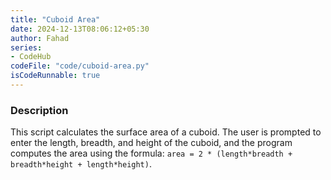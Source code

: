 ```yaml
---
title: "Cuboid Area"
date: 2024-12-13T08:06:12+05:30
author: Fahad
series:
- CodeHub
codeFile: "code/cuboid-area.py"
isCodeRunnable: true
---
```


### Description
This script calculates the surface area of a cuboid. The user is prompted to enter the length, breadth, and height of the cuboid, and the program computes the area using the formula: `area = 2 * (length*breadth + breadth*height + length*height)`.
